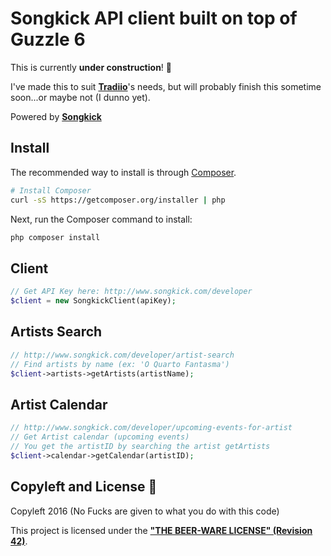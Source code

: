 # Songkick API client built on top of Guzzle 6

This is currently **under construction**! :construction:

I've made this to suit **[Tradiio](https://tradiio.com)**'s needs, but will probably finish this sometime soon...or maybe not (I dunno yet).

Powered by **[Songkick](http://www.songkick.com/)**

## Install

The recommended way to install is through
[Composer](http://getcomposer.org).

```bash
# Install Composer
curl -sS https://getcomposer.org/installer | php
```

Next, run the Composer command to install:

```bash
php composer install
```

## Client

```php
// Get API Key here: http://www.songkick.com/developer
$client = new SongkickClient(apiKey);
```

## Artists Search

```php
// http://www.songkick.com/developer/artist-search
// Find artists by name (ex: 'O Quarto Fantasma')
$client->artists->getArtists(artistName);
```

## Artist Calendar

```php
// http://www.songkick.com/developer/upcoming-events-for-artist
// Get Artist calendar (upcoming events)
// You get the artistID by searching the artist getArtists
$client->calendar->getCalendar(artistID);
```

## Copyleft and License :poop:

Copyleft 2016 (No Fucks are given to what you do with this code)

This project is licensed under the **["THE BEER-WARE LICENSE" (Revision 42)](http://www.cs.trincoll.edu/hfoss/wiki/Chris_Fei:_Beerware_License)**.